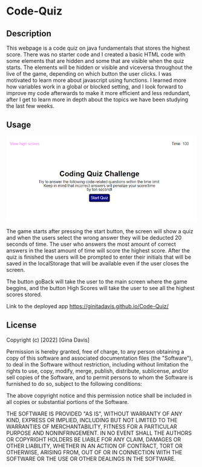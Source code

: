 # Code-Quiz

## Description

This webpage is a code quiz on java fundamentals that stores the highest score.
There was no starter code and I created a basic HTML code with some elements that are hidden and some that are visible when the quiz starts. The elements will be hidden or visible and viceversa throughout the live of the game, depending on which button the user clicks. I was motivated to learn more about javascript using functions. I learned more how variables work in a global or blocked setting, and I look forward to improve my code afterwards to make it more efficient and less redundant, after I get to learn more in depth about the topics we have been studying the last few weeks.



## Usage

![alt tex](assets/img/main-screen.png)

The game starts after pressing the start button, the screen will show a quiz and when the users select the wrong answer they will be deducted 20 seconds of time. The user who answers the most amount of correct answers in the least amount of time will score the highest score. After the quiz is finished the users will be prompted to enter their initials that will be saved in the localStorage that will be available even if the user closes the screen.

The button goBack will take the user to the main screen where the game beggins, and the button High Scores will take the user to see all the highest scores stored.

Link to the deployed app https://ginitadavis.github.io/Code-Quiz/


## License
Copyright (c) [2022] [Gina Davis]

Permission is hereby granted, free of charge, to any person obtaining a copy of this software and associated documentation files (the "Software"), to deal in the Software without restriction, including without limitation the rights to use, copy, modify, merge, publish, distribute, sublicense, and/or sell copies of the Software, and to permit persons to whom the Software is furnished to do so, subject to the following conditions:

The above copyright notice and this permission notice shall be included in all copies or substantial portions of the Software.

THE SOFTWARE IS PROVIDED "AS IS", WITHOUT WARRANTY OF ANY KIND, EXPRESS OR IMPLIED, INCLUDING BUT NOT LIMITED TO THE WARRANTIES OF MERCHANTABILITY, FITNESS FOR A PARTICULAR PURPOSE AND NONINFRINGEMENT. IN NO EVENT SHALL THE AUTHORS OR COPYRIGHT HOLDERS BE LIABLE FOR ANY CLAIM, DAMAGES OR OTHER LIABILITY, WHETHER IN AN ACTION OF CONTRACT, TORT OR OTHERWISE, ARISING FROM, OUT OF OR IN CONNECTION WITH THE SOFTWARE OR THE USE OR OTHER DEALINGS IN THE SOFTWARE.
